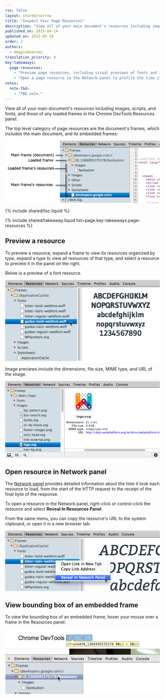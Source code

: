 ```yaml
---
rss: false
layout: shared/narrow
title: "Inspect Your Page Resources"
description: "View all of your main document's resources including images, scripts, and fonts, and those of any loaded frames in the Chrome DevTools Resources panel."
published_on: 2015-04-14
updated_on: 2015-05-18
order: 3
authors:
  - megginkearney
translation_priority: 0
key-takeaways:
  page-resources:
    - "Preview page resources, including visual previews of fonts and images."
    - "Open a page resource in the Network panel to profile the time it took for the resource to load."
notes:
  note-tbd:
    - "TBD note."
---
```


<p class="intro">
  View all of your main document's resources including images, scripts, and fonts, and those of any loaded frames in the Chrome DevTools Resources panel.
</p>

The top level category of page resources are the document's frames, which includes the main document, and its embedded frames:

![Page resources top level category](imgs/frame-resources.png)

{% include shared/toc.liquid %}

{% include shared/takeaway.liquid list=page.key-takeaways.page-resources %}

## Preview a resource

To preview a resource, expand a frame to view its resources organized by type, expand a type to view all resources of that type, and select a resource to preview it in the panel on the right. 

Below is a preview of a font resource. 

![Preview of a font resource](imgs/font-resource.png)

Image previews include the dimensions, file size, MIME type, and URL of the image. 

![Inspect images](imgs/image-inspect.png)

## Open resource in Network panel

The [Network panel](/web/tools/profile-performance/network-performance/resource-loading)
provides detailed information about the time it took
each resource to load, from the start of the HTTP request
to the receipt of the final byte of the response.

To open a resource in the Network panel, right-click or control-click the resource and select **Reveal In Resources Panel**. 

From the same menu, you can copy the resource's URL to the system clipboard, or open it in a new browser tab. 

![Open resources in Network panel](imgs/reveal-in-network.png)

## View bounding box of an embedded frame

To view the bounding box of an embedded frame, hover your mouse over a frame in the Resources panel:

![View bounding box of an embedded frame](imgs/frame-selected.png)


